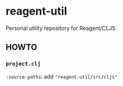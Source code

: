 # reagent-util

Personal utility repository for Reagent/CLJS

## HOWTO

### `project.clj`
`:source-paths`: add `"reagent-util/src/cljs"`

